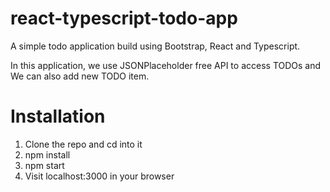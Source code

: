 # react-typescript-todo-app
A simple todo application build using Bootstrap, React and Typescript.

In this application, we use JSONPlaceholder free API to access TODOs and We can also add new TODO item.

# Installation
1. Clone the repo and cd into it
2. npm install
3. npm start 
4. Visit localhost:3000 in your browser
